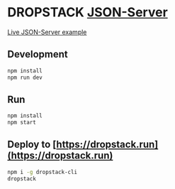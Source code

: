 # DROPSTACK [JSON-Server](https://github.com/typicode/json-server)

[Live JSON-Server example](https://bqujoimy.dropstack.run)

## Development

```bash
npm install
npm run dev
```

## Run

```bash
npm install
npm start
```

## Deploy to [https://dropstack.run](https://dropstack.run)

```bash
npm i -g dropstack-cli
dropstack
```
